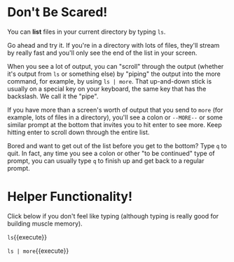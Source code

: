 # Don't Be Scared!

You can **list** files in your current directory by typing `ls`.

Go ahead and try it. If you're in a directory with lots of files, they'll stream by really fast and you'll only see the end of the list in your screen.

When you see a lot of output, you can "scroll" through the output (whether it's output from `ls` or something else) by "piping" the output into the more command, for example, by using `ls | more`.  That up-and-down stick is usually on a special key on your keyboard, the same key that has the backslash.  We call it the "pipe".

If you have more than a screen's worth of output that you send to `more` (for example, lots of files in a directory), you'll see a colon or `--MORE--` or some similar prompt at the bottom that invites you to hit enter to see more. Keep hitting enter to scroll down through the entire list.

Bored and want to get out of the list before you get to the bottom? Type `q` to quit. In fact, any time you see a colon or other "to be continued" type of prompt, you can usually type `q` to finish up and get back to a regular prompt.

# Helper Functionality!

Click below if you don't feel like typing (although typing is really good for building muscle memory).

`ls`{{execute}}

`ls | more`{{execute}}
